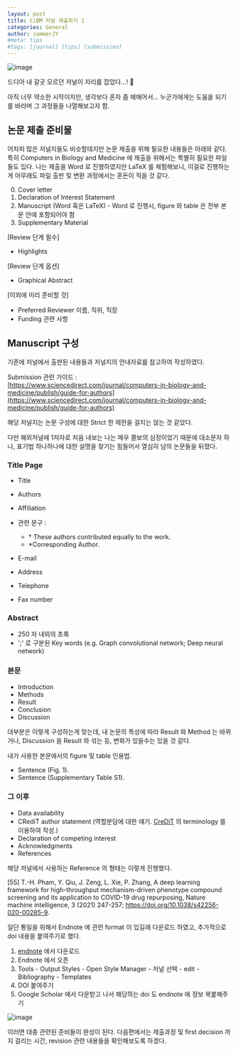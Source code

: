 ```yaml
---
layout: post
title: CiBM 저널 제출하기 1
categories: General
author: sommerJY
#meta: tips
#tags: [journal] [tips] [submission]
---
```


![image]("https://github.com/sommerJY/sommerJY.github.io.git/assets/images/CiBM/accept.png" "Accept")

드디어 내 갈곳 모르던 저널이 자리를 잡았다...! 🤣

아직 너무 약소한 시작이지만, 생각보다 혼자 좀 헤매어서... 
누군가에게는 도움을 되기를 바라며 그 과정들을 나열해보고자 함.  


## 논문 제출 준비물

어차피 많은 저널지들도 비슷할테지만 논문 제출을 위해 필요한 내용들은 아래와 같다. 
특히 Computers in Biology and Medicine 에 제출을 위해서는 특별히 필요한 파일들도 있다. 
나는 제출을 Word 로 진행하였지만 LaTeX 를 체험해보니, 이걸로 진행하는게 아무래도 파일 출판 및 변환 과정에서는 혼돈이 적을 것 같다. 

0. Cover letter
1. Declaration of Interest Statement 
2. Manuscript (Word 혹은 LaTeX) - Word 로 진행시, figure 와 table 은 전부 본문 안에 포함되어야 함 
3. Supplementary Material 


[Review 단계 필수]
- Highlights

[Review 단계 옵션]
- Graphical Abstract

[이외에 미리 준비할 것]
- Preferred Reviewer 이름, 직위, 직장 
- Funding 관련 사항 


## Manuscript 구성 

기존에 저널에서 출판된 내용들과 저널지의 안내자료를 참고하여 작성하였다. 

Submission 관련 가이드 : [https://www.sciencedirect.com/journal/computers-in-biology-and-medicine/publish/guide-for-authors](https://www.sciencedirect.com/journal/computers-in-biology-and-medicine/publish/guide-for-authors)

해당 저널지는 논문 구성에 대한 Strict 한 제한을 걸지는 않는 것 같았다. 

다만 해외저널에 1저자로 처음 내보는 나는 매우 쫄보의 심정이었기 때문에 대소문자 하나, 표기법 하나하나에 대한 설명을 찾기는 힘들어서 열심히 남의 논문들을 뒤졌다. 


### Title Page 
- Title
- Authors
- Affiliation 
- 관련 문구 : 
  - † These authors contributed equally to the work.
  - *Corresponding Author.

- E-mail
- Address
- Telephone 
- Fax number 

### Abstract 

- 250 자 내외의 초록
- ';' 로 구분된 Key words (e.g. Graph convolutional network; Deep neural network)

### 본문
- Introduction
- Methods
- Result
- Conclusion
- Discussion 

대부분은 이렇게 구성하는게 맞는데, 내 논문의 특성에 따라 Result 와 Method 는 바뀌거나, Discussion 을 Result 와 섞는 등, 변화가 있을수는 있을 것 같다. 


내가 사용한 본문에서의 figure 및 table 인용법. 
- Sentence (Fig. 1).
- Sentence (Supplementary Table S1).

### 그 이후
- Data availability 
- CRediT author statement (역할분담에 대한 얘기. [CreDiT](https://credit.niso.org/) 의 terminology 를 이용하여 작성.)
- Declaration of competing interest
- Acknowledgments
- References

해당 저널에서 사용하는 Reference 의 형태는 이렇게 진행했다. 

[55] T.-H. Pham, Y. Qiu, J. Zeng, L. Xie, P. Zhang, A deep learning framework for high-throughput mechanism-driven phenotype compound screening and its application to COVID-19 drug repurposing, Nature machine intelligence, 3 (2021) 247-257; https://doi.org/10.1038/s42256-020-00285-9.

일단 통일을 위해서 Endnote 에 관련 format 이 있길래 다운로드 하였고, 추가적으로 doi 내용을 붙여주기로 했다. 

1. [endnote](https://endnote.com/downloads/styles/computers-in-biology-and-medicine/) 에서 다운로드
2. Endnote 에서 오픈
3. Tools - Output Styles - Open Style Manager - 저널 선택 - edit - Bibliography - Templates
4. DOI 붙여주기
5. Google Scholar 에서 다운받고 나서 해당하는 doi 도 endnote 에 정보 복붙해주기 

![image]('https://github.com/sommerJY/sommerJY.github.io.git/assets/images/CiBM/Reference.PNG' "Endnote edit")




이러면 대충 관련된 준비들이 완성이 된다. 
다음편에서는 제출과정 및 first decision 까지 걸리는 시간, revision 관련 내용들을 확인해보도록 하겠다. 